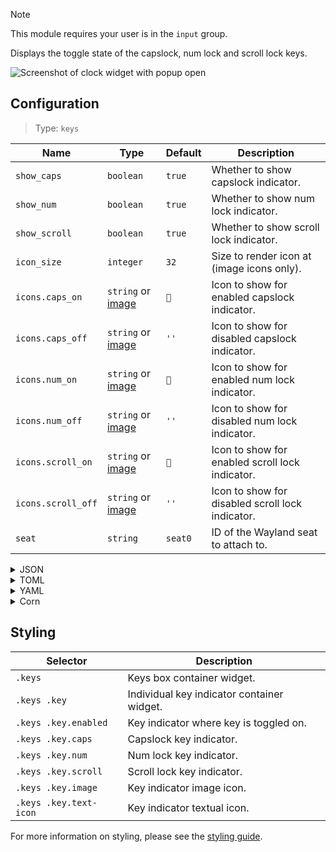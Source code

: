 > [!NOTE]
> This module requires your user is in the `input` group.

Displays the toggle state of the capslock, num lock and scroll lock keys.

![Screenshot of clock widget with popup open](https://f.jstanger.dev/github/ironbar/keys.png)

## Configuration

> Type: `keys`

| Name               | Type                        | Default | Description                                      |
|--------------------|-----------------------------|---------|--------------------------------------------------|
| `show_caps`        | `boolean`                   | `true`  | Whether to show capslock indicator.              |
| `show_num`         | `boolean`                   | `true`  | Whether to show num lock indicator.              |
| `show_scroll`      | `boolean`                   | `true`  | Whether to show scroll lock indicator.           |
| `icon_size`        | `integer`                   | `32`    | Size to render icon at (image icons only).       |
| `icons.caps_on`    | `string` or [image](images) | `󰪛`    | Icon to show for enabled capslock indicator.     |
| `icons.caps_off`   | `string` or [image](images) | `''`    | Icon to show for disabled capslock indicator.    |
| `icons.num_on`     | `string` or [image](images) | ``     | Icon to show for enabled num lock indicator.     |
| `icons.num_off`    | `string` or [image](images) | `''`    | Icon to show for disabled num lock indicator.    |
| `icons.scroll_on`  | `string` or [image](images) | ``     | Icon to show for enabled scroll lock indicator.  |
| `icons.scroll_off` | `string` or [image](images) | `''`    | Icon to show for disabled scroll lock indicator. |
| `seat`             | `string`                    | `seat0` | ID of the Wayland seat to attach to.             |

<details>
<summary>JSON</summary>

```json
{
  "end": [
    {
      "type": "keys",
      "show_scroll": false,
      "icons": {
        "caps_on": "󰪛"
      }
    }
  ]
}
```

</details>

<details>
<summary>TOML</summary>

```toml
[[end]]
type = "keys"
show_scroll = false

[end.icons]
caps_on = "󰪛"
```

</details>

<details>
<summary>YAML</summary>

```yaml
end:
  - type: keys
    show_scroll: false
    icons:
      caps_on: 󰪛
```

</details>

<details>
<summary>Corn</summary>

```corn
{
end = [ 
        { 
            type = "keys" 
            show_scroll = false 
            icons.caps_on = "󰪛" 
        }
    ]
}
```

</details>

## Styling

| Selector               | Description                                |
|------------------------|--------------------------------------------|
| `.keys`                | Keys box container widget.                 |
| `.keys .key`           | Individual key indicator container widget. |
| `.keys .key.enabled`   | Key indicator where key is toggled on.     |
| `.keys .key.caps`      | Capslock key indicator.                    |
| `.keys .key.num`       | Num lock key indicator.                    |
| `.keys .key.scroll`    | Scroll lock key indicator.                 |
| `.keys .key.image`     | Key indicator image icon.                  |
| `.keys .key.text-icon` | Key indicator textual icon.                |

For more information on styling, please see the [styling guide](styling-guide).
